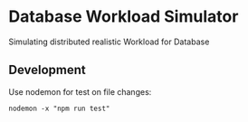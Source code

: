 # Database Workload Simulator
Simulating distributed realistic Workload for Database

## Development

Use nodemon for test on file changes:
```shell
nodemon -x "npm run test"
```
